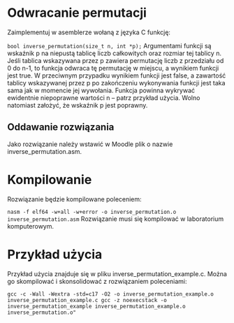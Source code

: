 # Odwracanie permutacji
Zaimplementuj w asemblerze wołaną z języka C funkcję:

`bool inverse_permutation(size_t n, int *p);`
Argumentami funkcji są wskaźnik p na niepustą tablicę liczb całkowitych oraz rozmiar tej tablicy n. Jeśli tablica wskazywana przez p zawiera permutację liczb z przedziału od 0 do n-1, to funkcja odwraca tę permutację w miejscu, a wynikiem funkcji jest true. W przeciwnym przypadku wynikiem funkcji jest false, a zawartość tablicy wskazywanej przez p po zakończeniu wykonywania funkcji jest taka sama jak w momencie jej wywołania. Funkcja powinna wykrywać ewidentnie niepoprawne wartości n – patrz przykład użycia. Wolno natomiast założyć, że wskaźnik p jest poprawny.

## Oddawanie rozwiązania
Jako rozwiązanie należy wstawić w Moodle plik o nazwie inverse_permutation.asm.

# Kompilowanie
Rozwiązanie będzie kompilowane poleceniem:

`nasm -f elf64 -w+all -w+error -o inverse_permutation.o inverse_permutation.asm`
Rozwiązanie musi się kompilować w laboratorium komputerowym.

# Przykład użycia
Przykład użycia znajduje się w pliku inverse_permutation_example.c. Można go skompilować i skonsolidować z rozwiązaniem poleceniami:

`gcc -c -Wall -Wextra -std=c17 -O2 -o inverse_permutation_example.o inverse_permutation_example.c
gcc -z noexecstack -o inverse_permutation_example inverse_permutation_example.o inverse_permutation.o"`
